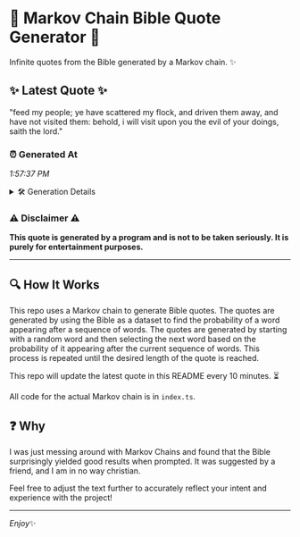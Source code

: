 # 📖 Markov Chain Bible Quote Generator 📖

Infinite quotes from the Bible generated by a Markov chain. ✨

## ✨ Latest Quote ✨
"feed my people; ye have scattered my flock, and driven them away, and have not visited them: behold, i will visit upon you the evil of your doings, saith the lord."

### ⏰ Generated At
*1:57:37 PM*

<details>
    <summary>🛠️ Generation Details</summary>
    <p>
        <strong>🌱 Seed:</strong> feed<br>
        <strong>🔄 Iterations:</strong> 30<br>
        <strong>📜 Context History:</strong><br>[ feed ]: my<br>[ feed, my ]: people;<br>[ feed, my, people; ]: ye<br>[ feed, my, people;, ye ]: have<br>[ feed, my, people;, ye, have ]: scattered<br>[ feed, my, people;, ye, have, scattered ]: my<br>[ my, people;, ye, have, scattered, my ]: flock,<br>[ people;, ye, have, scattered, my, flock, ]: and<br>[ ye, have, scattered, my, flock,, and ]: driven<br>[ have, scattered, my, flock,, and, driven ]: them<br>[ scattered, my, flock,, and, driven, them ]: away,<br>[ my, flock,, and, driven, them, away, ]: and<br>[ flock,, and, driven, them, away,, and ]: have<br>[ and, driven, them, away,, and, have ]: not<br>[ driven, them, away,, and, have, not ]: visited<br>[ them, away,, and, have, not, visited ]: them:<br>[ away,, and, have, not, visited, them: ]: behold,<br>[ and, have, not, visited, them:, behold, ]: i<br>[ have, not, visited, them:, behold,, i ]: will<br>[ not, visited, them:, behold,, i, will ]: visit<br>[ visited, them:, behold,, i, will, visit ]: upon<br>[ them:, behold,, i, will, visit, upon ]: you<br>[ behold,, i, will, visit, upon, you ]: the<br>[ i, will, visit, upon, you, the ]: evil<br>[ will, visit, upon, you, the, evil ]: of<br>[ visit, upon, you, the, evil, of ]: your<br>[ upon, you, the, evil, of, your ]: doings,<br>[ you, the, evil, of, your, doings, ]: saith<br>[ the, evil, of, your, doings,, saith ]: the<br>[ evil, of, your, doings,, saith, the ]: lord.<br>
    </p>
</details>

### ⚠️ Disclaimer ⚠️
**This quote is generated by a program and is not to be taken seriously. It is purely for entertainment purposes.**

---

## 🔍 How It Works

This repo uses a Markov chain to generate Bible quotes. The quotes are generated by using the Bible as a dataset to find the probability of a word appearing after a sequence of words. The quotes are generated by starting with a random word and then selecting the next word based on the probability of it appearing after the current sequence of words. This process is repeated until the desired length of the quote is reached.

This repo will update the latest quote in this README every 10 minutes. ⏳

All code for the actual Markov chain is in `index.ts`.

## ❓ Why

I was just messing around with Markov Chains and found that the Bible surprisingly yielded good results when prompted. 
It was suggested by a friend, and I am in no way christian.

Feel free to adjust the text further to accurately reflect your intent and experience with the project!

---

*Enjoy*✨
